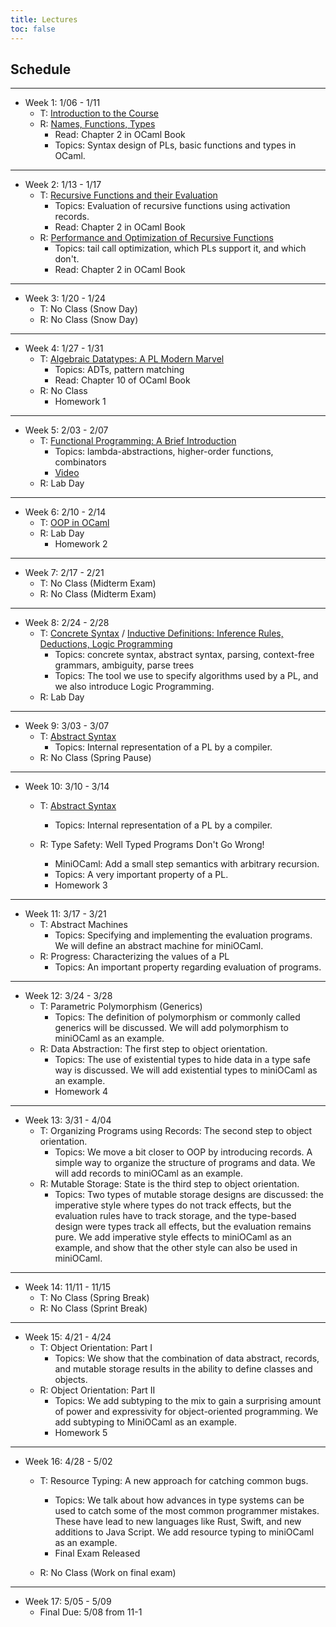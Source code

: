 ```yaml
---
title: Lectures
toc: false
---
```


## Schedule

---

- Week 1: 1/06 - 1/11
  - T: [Introduction to the Course](includes/lecture-notes/slides/1-introduction-to-the-course.pdf)
  - R: [Names, Functions, Types](includes/lecture-notes/slides/2-names-functions-and-types.pdf)
    - Read: Chapter 2 in OCaml Book
    - Topics: Syntax design of PLs, basic functions and types in OCaml.

---

- Week 2: 1/13 - 1/17
  - T: [Recursive Functions and their Evaluation](includes/lecture-notes/slides/3-recursive-functions-act-records.pdf)
    - Topics: Evaluation of recursive functions using activation records.
    - Read: Chapter 2 in OCaml Book
  - R: [Performance and Optimization of Recursive
    Functions](includes/lecture-notes/slides/performance-recursive-functions.pdf) 
    - Topics: tail call optimization, which PLs support it, and which don't.
    - Read: Chapter 2 in OCaml Book    

---

- Week 3: 1/20 - 1/24
  - T: No Class (Snow Day)
  - R: No Class (Snow Day)
  
---

- Week 4: 1/27 - 1/31
  - T: [Algebraic Datatypes: A PL Modern Marvel](includes/lecture-notes/slides/5-ADTs.pdf)
    - Topics: ADTs, pattern matching
    - Read: Chapter 10 of OCaml Book
  - R: No Class
    - Homework 1 

---

- Week 5: 2/03 - 2/07
  - T: [Functional Programming: A Brief Introduction](includes/lecture-notes/slides/6-FP.pdf)
    - Topics: lambda-abstractions, higher-order functions, combinators 
    - [Video](https://youtu.be/r1sEN-Mi5Yc)
  - R: Lab Day

---

- Week 6: 2/10 - 2/14
  - T: [OOP in OCaml](includes/lecture-notes/slides/7-OOP.pdf)
  - R: Lab Day
    - Homework 2 

---

- Week 7: 2/17 - 2/21
  - T: No Class (Midterm Exam)  
  - R: No Class (Midterm Exam)  

---

- Week 8: 2/24 - 2/28
  - T: [Concrete Syntax](includes/lecture-notes/slides/8-concrete-syntax.pdf) / [Inductive Definitions: Inference Rules, Deductions, Logic Programming](includes/lecture-notes/slides/9-inductive-defs.pdf)
    - Topics: concrete syntax, abstract syntax, parsing, context-free grammars, ambiguity, parse trees    
    - Topics: The tool we use to specify algorithms used by a PL, and we also introduce Logic Programming.                
  - R: Lab Day
  
---

- Week 9: 3/03 - 3/07
  - T: [Abstract Syntax](includes/lecture-notes/slides/10-abstract-syntax.pdf)
    - Topics: Internal representation of a PL by a compiler.  
  - R: No Class (Spring Pause)

---

- Week 10: 3/10 - 3/14
  - T: [Abstract Syntax](includes/lecture-notes/slides/10-abstract-syntax.pdf)
    - Topics: Internal representation of a PL by a compiler.  
    
  - R: Type Safety: Well Typed Programs Don't Go Wrong!
    - MiniOCaml: Add a small step semantics with arbitrary recursion.
    - Topics: A very important property of a PL.    
    - Homework 3

---

- Week 11: 3/17 - 3/21
  - T: Abstract Machines
    - Topics: Specifying and implementing the evaluation programs.  We will define an abstract machine for miniOCaml.        
  - R: Progress: Characterizing the values of a PL
    - Topics: An important property regarding evaluation of programs.

---

- Week 12: 3/24 - 3/28
  - T: Parametric Polymorphism (Generics)
    - Topics: The definition of polymorphism or commonly called
      generics will be discussed. We will add polymorphism to
      miniOCaml as an example. 
  - R: Data Abstraction: The first step to object orientation.
    - Topics: The use of existential types to hide data in a type safe
      way is discussed.  We will add existential types to miniOCaml as
      an example.  
    - Homework 4
    
---

- Week 13: 3/31 - 4/04
  - T: Organizing Programs using Records: The second step to object orientation.
    - Topics: We move a bit closer to OOP by introducing records.  A
      simple way to organize the structure of programs and data.  We
      will add records to miniOCaml as an example.       
  - R: Mutable Storage: State is the third step to object orientation.
    - Topics: Two types of mutable storage designs are discussed: the
      imperative style where types do not track effects, but the
      evaluation rules have to track storage, and the type-based
      design were types track all effects, but the evaluation remains
      pure.  We add imperative style effects to miniOCaml as an
      example, and show that the other style can also be used in
      miniOCaml.          

---

- Week 14: 11/11 - 11/15
  - T: No Class (Spring Break)
  - R: No Class (Sprint Break)

---

- Week 15: 4/21 - 4/24
  - T: Object Orientation: Part I
    - Topics: We show that the combination of data abstract, records,
      and mutable storage results in the ability to define classes and
      objects.    
  - R: Object Orientation: Part II
    - Topics: We add subtyping to the mix to gain a surprising amount
      of power and expressivity for object-oriented programming.  We
      add subtyping to MiniOCaml as an example. 
    - Homework 5 

---

- Week 16: 4/28 - 5/02
  - T: Resource Typing: A new approach for catching common bugs.
    - Topics: We talk about how advances in type systems can be used
      to catch some of the most common programmer mistakes. These have
      lead to new languages like Rust, Swift, and new additions to
      Java Script. We add resource typing to miniOCaml as an example. 
    - Final Exam Released

  - R: No Class (Work on final exam)
    
---

- Week 17: 5/05 - 5/09
  - Final Due: 5/08 from 11-1


